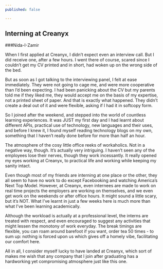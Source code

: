```yaml
---
published: false

---
```


## Interning at Creanyx
###Nida-I-Zamir


When I first applied at Creanyx, I didn’t expect even an interview call. But I did receive one, after a few hours. I went there of course, scared since I couldn’t get my CV printed and in short, had woken up on the wrong side of the bed. 

But as soon as I got talking to the interviewing panel, I felt at ease immediately. They were not going to cage me, and were more cooperative than I’d been expecting. I had been panicking about the CV but my parents told me if they liked me, they would accept me on the basis of my expertise, not a printed sheet of paper. And that is exactly what happened. They didn’t create a deal out of it and were flexible, asking if I had it in softcopy form.

So I joined after the weekend, and stepped into the world of countless learning experiences. It was JUST my first day and I had learnt about different APIs, practical use of technology, new languages and their uses, and before I knew it, I found myself reading technology blogs on my own, something that I haven’t really done before for more than half an hour.

The atmosphere of the cosy little office reeks of workaholics. Not in a negative way, though. It’s actually very intriguing. I haven’t seen any of the employees lose their nerves, though they work incessantly. It really opened my eyes working at Creanyx, to practical life and working while keeping my sanity intact. 

Even though most of my friends are interning at one place or the other, they all seem to have no work to do except Facebooking and watching America’s Next Top Model. However, at Creanyx, even internees are made to work on real time projects the employers are working on themselves, and we even get work on the weekends or after office hours. It might sound a little scary, but it’s NOT. What I’ve learnt in just a few weeks here is much more than what I’ve been learning academically. 

Although the workload is actually at a professional level, the interns are treated with respect, and even encouraged to suggest any activities that might lessen the monotony of work everyday. The break timings are flexible, you can roam around barefoot if you want, order tea 50 times - to sum up: nothing is forced upon us which gives off a homely vibe, facilitating our comfort here.

All in all, I consider myself lucky to have landed at Creanyx, which sort of makes me wish that any company that I join after graduating has a hardworking yet compromising atmosphere just like this one.
